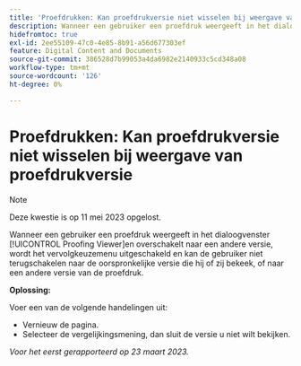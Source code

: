 ```yaml
---
title: 'Proefdrukken: Kan proefdrukversie niet wisselen bij weergave van proefdruk'''
description: Wanneer een gebruiker een proefdruk weergeeft in het dialoogvenster [!UICONTROL Proofing Viewer]en overschakelt naar een andere versie, wordt de vervolgkeuzelijst uitgeschakeld en kan de gebruiker niet terugschakelen naar de oorspronkelijke versie die hij of zij bekeek, of naar een andere versie van de proefdruk.
hidefromtoc: true
exl-id: 2ee55109-47c0-4e85-8b91-a56d677303ef
feature: Digital Content and Documents
source-git-commit: 386528d7b99053a4da6982e2140933c5cd348a08
workflow-type: tm+mt
source-wordcount: '126'
ht-degree: 0%

---
```


# Proefdrukken: Kan proefdrukversie niet wisselen bij weergave van proefdrukversie


>[!NOTE]
>
>Deze kwestie is op 11 mei 2023 opgelost.

Wanneer een gebruiker een proefdruk weergeeft in het dialoogvenster [!UICONTROL Proofing Viewer]en overschakelt naar een andere versie, wordt het vervolgkeuzemenu uitgeschakeld en kan de gebruiker niet terugschakelen naar de oorspronkelijke versie die hij of zij bekeek, of naar een andere versie van de proefdruk.

**Oplossing:**

Voer een van de volgende handelingen uit:

* Vernieuw de pagina.
* Selecteer de vergelijkingsmening, dan sluit de versie u niet wilt bekijken.

_Voor het eerst gerapporteerd op 23 maart 2023._
